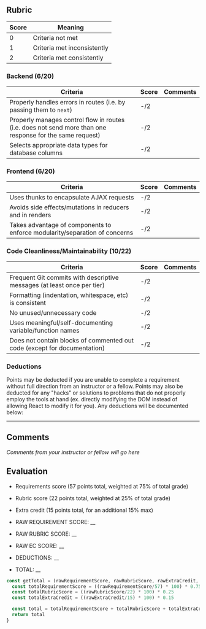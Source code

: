 ## Rubric

| Score | Meaning
| ------------- |-------------|
| 0 | Criteria not met
| 1 | Criteria met inconsistently
| 2 | Criteria met consistently

### Backend (6/20)

| Criteria | Score | Comments |
| ------------- |-------------| -----|
| Properly handles errors in routes (i.e. by passing them to `next`) | -/2 | |
| Properly manages control flow in routes (i.e. does not send more than one response for the same request) | -/2 | |
| Selects appropriate data types for database columns | -/2 | |

### Frontend (6/20)

| Criteria | Score | Comments |
| ------------- |-------------| -----|
| Uses thunks to encapsulate AJAX requests | -/2 | |
| Avoids side effects/mutations in reducers and in renders | -/2 | |
| Takes advantage of components to enforce modularity/separation of concerns | -/2 | |

### Code Cleanliness/Maintainability (10/22)

| Criteria | Score | Comments |
| ------------- |-------------| -----|
| Frequent Git commits with descriptive messages (at least once per tier) | -/2 | |
| Formatting (indentation, whitespace, etc) is consistent | -/2 | |
| No unused/unnecessary code | -/2 | |
| Uses meaningful/self-documenting variable/function names | -/2 | |
| Does not contain blocks of commented out code (except for documentation) | -/2 | |

### Deductions

Points may be deducted if you are unable to complete a requirement without full direction from an instructor or a fellow. Points may also be deducted for any "hacks" or solutions to problems that do not properly employ the tools at hand (ex. directly modifying the DOM instead of allowing React to modify it for you). Any deductions will be documented below:

______

## Comments

_Comments from your instructor or fellow will go here_

## Evaluation

- Requirements score (57 points total, weighted at 75% of total grade)
- Rubric score (22 points total, weighted at 25% of total grade)
- Extra credit (15 points total, for an additional 15% max)

- RAW REQUIREMENT SCORE: __
- RAW RUBRIC SCORE: __
- RAW EC SCORE: __
- DEDUCTIONS: __

- TOTAL: __

```javascript
const getTotal = (rawRequirementScore, rawRubricScore, rawExtraCredit, deductions) => {
  const totalRequirementScore = ((rawRequirementScore/57) * 100) * 0.75
  const totalRubricScore = ((rawRubricScore/22) * 100) * 0.25
  const totalExtraCredit = ((rawExtraCredit/15) * 100) * 0.15

  const total = totalRequirementScore + totalRubricScore + totalExtraCredit - deductions
  return total
}
```
